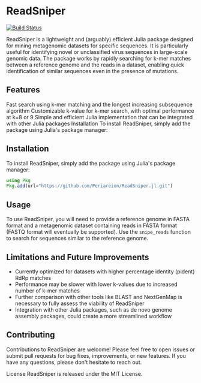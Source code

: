 # ReadSniper

[![Build Status](https://github.com/Periareion/ReadSniper.jl/actions/workflows/CI.yml/badge.svg?branch=master)](https://github.com/Periareion/ReadSniper.jl/actions/workflows/CI.yml?query=branch%3Amaster)

ReadSniper is a lightweight and (arguably) efficient Julia package designed for mining metagenomic datasets for specific sequences. It is particularly useful for identifying novel or unclassified virus sequences in large-scale genomic data. The package works by rapidly searching for k-mer matches between a reference genome and the reads in a dataset, enabling quick identification of similar sequences even in the presence of mutations.

## Features
Fast search using k-mer matching and the longest increasing subsequence algorithm
Customizable k-value for k-mer search, with optimal performance at k=8 or 9
Simple and efficient Julia implementation that can be integrated with other Julia packages
Installation
To install ReadSniper, simply add the package using Julia's package manager:

## Installation
To install ReadSniper, simply add the package using Julia's package manager:
```julia
using Pkg
Pkg.add(url="https://github.com/Periareion/ReadSniper.jl.git")
```

## Usage
To use ReadSniper, you will need to provide a reference genome in FASTA format and a metagenomic dataset containing reads in FASTA format (FASTQ format will eventually be supported). Use the `snipe_reads` function to search for sequences similar to the reference genome.

## Limitations and Future Improvements
- Currently optimized for datasets with higher percentage identity (pident) RdRp matches
- Performance may be slower with lower k-values due to increased number of k-mer matches
- Further comparison with other tools like BLAST and NextGenMap is necessary to fully assess the viability of ReadSniper
- Integration with other Julia packages, such as de novo genome assembly packages, could create a more streamlined workflow

## Contributing
Contributions to ReadSniper are welcome! Please feel free to open issues or submit pull requests for bug fixes, improvements, or new features. If you have any questions, please don't hesitate to reach out.

License
ReadSniper is released under the MIT License.
